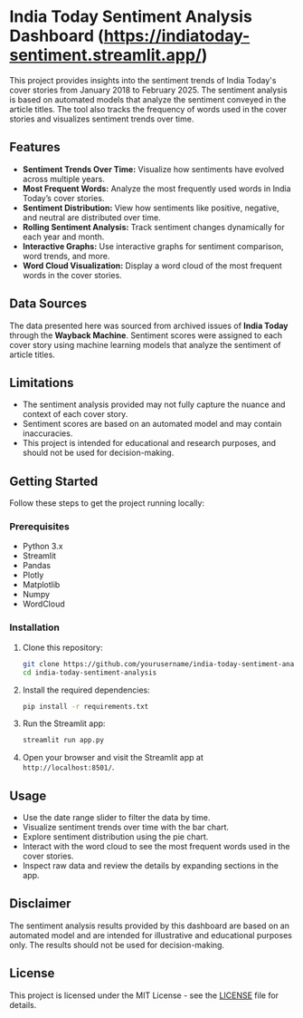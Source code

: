 # India Today Sentiment Analysis Dashboard (https://indiatoday-sentiment.streamlit.app/)

This project provides insights into the sentiment trends of India Today's cover stories from January 2018 to February 2025. The sentiment analysis is based on automated models that analyze the sentiment conveyed in the article titles. The tool also tracks the frequency of words used in the cover stories and visualizes sentiment trends over time.

## Features

- **Sentiment Trends Over Time:** Visualize how sentiments have evolved across multiple years.
- **Most Frequent Words:** Analyze the most frequently used words in India Today’s cover stories.
- **Sentiment Distribution:** View how sentiments like positive, negative, and neutral are distributed over time.
- **Rolling Sentiment Analysis:** Track sentiment changes dynamically for each year and month.
- **Interactive Graphs:** Use interactive graphs for sentiment comparison, word trends, and more.
- **Word Cloud Visualization:** Display a word cloud of the most frequent words in the cover stories.

## Data Sources

The data presented here was sourced from archived issues of **India Today** through the **Wayback Machine**. Sentiment scores were assigned to each cover story using machine learning models that analyze the sentiment of article titles.

## Limitations

- The sentiment analysis provided may not fully capture the nuance and context of each cover story.
- Sentiment scores are based on an automated model and may contain inaccuracies.
- This project is intended for educational and research purposes, and should not be used for decision-making.

## Getting Started

Follow these steps to get the project running locally:

### Prerequisites

- Python 3.x
- Streamlit
- Pandas
- Plotly
- Matplotlib
- Numpy
- WordCloud

### Installation

1. Clone this repository:
    ```bash
    git clone https://github.com/yourusername/india-today-sentiment-analysis.git
    cd india-today-sentiment-analysis
    ```

2. Install the required dependencies:
    ```bash
    pip install -r requirements.txt
    ```

3. Run the Streamlit app:
    ```bash
    streamlit run app.py
    ```

4. Open your browser and visit the Streamlit app at `http://localhost:8501/`.

## Usage

- Use the date range slider to filter the data by time.
- Visualize sentiment trends over time with the bar chart.
- Explore sentiment distribution using the pie chart.
- Interact with the word cloud to see the most frequent words used in the cover stories.
- Inspect raw data and review the details by expanding sections in the app.

## Disclaimer

The sentiment analysis results provided by this dashboard are based on an automated model and are intended for illustrative and educational purposes only. The results should not be used for decision-making.

## License

This project is licensed under the MIT License - see the [LICENSE](LICENSE) file for details.
